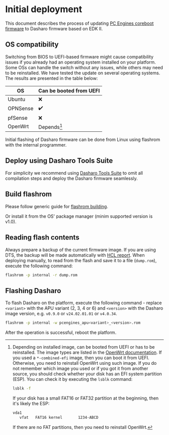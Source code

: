 # Initial deployment

This document describes the process of updating
[PC Engines coreboot firmware](https://pcengines.github.io/) to Dasharo firmware
based on EDK II.

## OS compatibility

Switching from BIOS to UEFI-based firmware might cause compatibility issues if
you already had an operating system installed on your platform. Some OSs can
handle the switch without any issues, while others may need to be reinstalled.
We have tested the update on several operating systems. The results are
presented in the table below:

| OS | Can be booted from UEFI  |
|----|------------------------- |
| Ubuntu | :x:   |
| OPNSense | :heavy_check_mark: |
| pfSense | :x:                 |
| OpenWrt | Depends[^1]         |

Initial flashing of Dasharo firmware can be done from Linux using flashrom
with the internal programmer.

## Deploy using Dasharo Tools Suite

For simplicity we recommend using [Dasharo Tools
Suite](../../dasharo-tools-suite/documentation.md#dasharo-zero-touch-initial-deployment)
to omit all compilation steps and deploy the Dasharo firmware seamlessly.

## Build flashrom

Please follow generic guide for [flashrom
building](https://www.flashrom.org/dev_guide/building_from_source.html).

Or install it from the OS' package manager (minim supported version is v1.0).

## Reading flash contents

Always prepare a backup of the current firmware image. If you are using DTS,
the backup will be made automatically with [HCL
report](../../dasharo-tools-suite/documentation.md#hcl-report). When deploying
manually, to read from the flash and save it to a file (`dump.rom`), execute
the following command:

```bash
flashrom -p internal -r dump.rom
```

## Flashing Dasharo

To flash Dasharo on the platform, execute the following command - replace
`<variant>` with the APU variant (2, 3, 4 or 6) and `<version>` with the
Dasharo image version, e.g. `v0.9.0` or `v24.02.01.01` or `v4.0.34`.

```bash
flashrom -p internal -w pcengines_apu<variant>_<version>.rom
```

After the operation is successful, reboot the platform.

[^1]:
    Depending on installed image, can be booted from UEFI or has to be reinstalled.
    The image types are listed in the
    [OpenWrt documentation](https://openwrt.org/docs/guide-user/installation/openwrt_x86#download_disk_images).
    If you used a `*-combined-efi` image, then you can boot it from UEFI. Otherwise,
    you need to reinstall OpenWrt using such image. If you do not remember which
    image you used or if you got it from another source, you should check whether
    your disk has an EFI system partition (ESP). You can check it by executing the
    `lsblk` command:

    ```bash
    lsblk -f
    ```

    If your disk has a small FAT16 or FAT32 partition at the beginning, then it's
    likely the ESP:

    ```bash
    vda1
       vfat   FAT16 kernel       1234-ABCD
    ```

    If there are no FAT partitions, then you need to reinstall
    OpenWrt.
